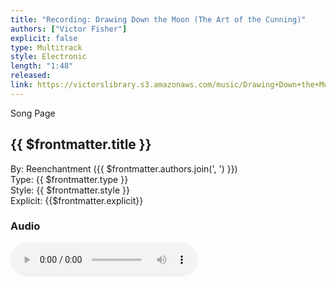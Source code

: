 ```yaml
---
title: "Recording: Drawing Down the Moon (The Art of the Cunning)"
authors: ["Victor Fisher"]
explicit: false
type: Multitrack  
style: Electronic
length: "1:48"
released:
link: https://victorslibrary.s3.amazonaws.com/music/Drawing+Down+the+Moon+(The+Art+of+the+Cunning)/Drawing+Down+the+Moon+(The+Art+of+the+Cunning).mp3
---
```


<g-link to="/37">Song Page</g-link>

## {{ $frontmatter.title }}

By: <g-link to="/16">Reenchantment</g-link> ({{ $frontmatter.authors.join(', ') }})  
Type: {{ $frontmatter.type }}  
Style: {{ $frontmatter.style }}  
Explicit: {{$frontmatter.explicit}}

### Audio

<audio controls controlsList="nodownload">
  <source :src="$frontmatter.link" type="audio/mpeg">
Your browser does not support the audio element.
</audio>
